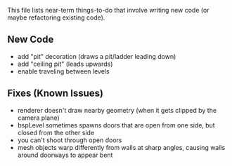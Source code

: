 This file lists near-term things-to-do that involve writing new code (or maybe refactoring existing code).

## New Code

- add "pit" decoration (draws a pit/ladder leading down)
- add "ceiling pit" (leads upwards)
- enable traveling between levels


## Fixes (Known Issues)

- renderer doesn't draw nearby geometry (when it gets clipped by the camera plane)
- bspLevel sometimes spawns doors that are open from one side, but closed from the other side
- you can't shoot through open doors
- mesh objects warp differently from walls at sharp angles, causing walls around doorways to appear bent


